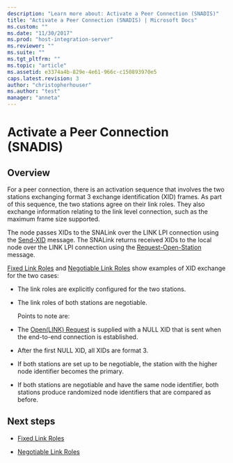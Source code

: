 ```yaml
---
description: "Learn more about: Activate a Peer Connection (SNADIS)"
title: "Activate a Peer Connection (SNADIS) | Microsoft Docs"
ms.custom: ""
ms.date: "11/30/2017"
ms.prod: "host-integration-server"
ms.reviewer: ""
ms.suite: ""
ms.tgt_pltfrm: ""
ms.topic: "article"
ms.assetid: e3374a4b-829e-4e61-966c-c150893970e5
caps.latest.revision: 3
author: "christopherhouser"
ms.author: "test"
manager: "anneta"
---
```

# Activate a Peer Connection (SNADIS)

## Overview
For a peer connection, there is an activation sequence that involves the two stations exchanging format 3 exchange identification (XID) frames. As part of this sequence, the two stations agree on their link roles. They also exchange information relating to the link level connection, such as the maximum frame size supported.  
  
 The node passes XIDs to the SNALink over the LINK LPI connection using the [Send-XID](send-xid1.md) message. The SNALink returns received XIDs to the local node over the LINK LPI connection using the [Request-Open-Station](request-open-station2.md) message.  
  
 [Fixed Link Roles](../core/fixed-link-roles2.md) and [Negotiable Link Roles](../core/negotiable-link-roles1.md) show examples of XID exchange for the two cases:  
  
- The link roles are explicitly configured for the two stations.  
  
- The link roles of both stations are negotiable.  
  
  Points to note are:  
  
- The [Open(LINK) Request](open-link-request1.md) is supplied with a NULL XID that is sent when the end-to-end connection is established.  
  
- After the first NULL XID, all XIDs are format 3.  
  
- If both stations are set up to be negotiable, the station with the higher node identifier becomes the primary.  
  
- If both stations are negotiable and have the same node identifier, both stations produce randomized node identifiers that are compared as before.  
  
## Next steps
  
-   [Fixed Link Roles](../core/fixed-link-roles2.md)  
  
-   [Negotiable Link Roles](../core/negotiable-link-roles1.md)
